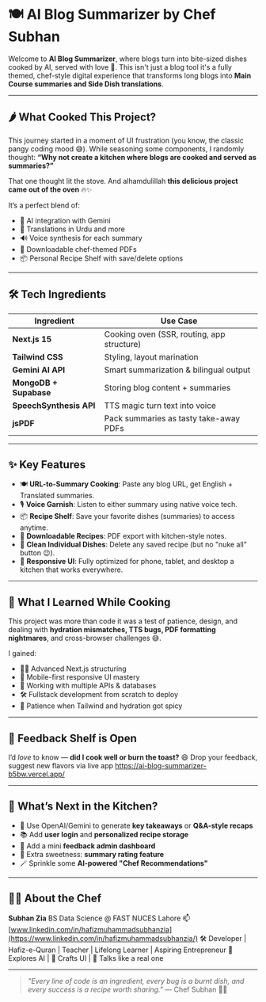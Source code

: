 # 🍽️ AI Blog Summarizer by Chef Subhan

Welcome to **AI Blog Summarizer**, where blogs turn into bite-sized dishes cooked by AI, served with love 💛. This isn't just a blog tool it's a fully themed, chef-style digital experience that transforms long blogs into **Main Course summaries and Side Dish translations**.

---

## 🌶️ What Cooked This Project?

This journey started in a moment of UI frustration (you know, the classic pangy coding mood 😅). While seasoning some components, I randomly thought:
**“Why not create a kitchen where blogs are cooked and served as summaries?”**

That one thought lit the stove.
And alhamdulillah **this delicious project came out of the oven** 🔥✨

It’s a perfect blend of:

* 🤖 AI integration with Gemini
* 🍛 Translations in Urdu and more
* 🔊 Voice synthesis for each summary
* 🧾 Downloadable chef-themed PDFs
* 📦 Personal Recipe Shelf with save/delete options

---

## 🛠️ Tech Ingredients

| Ingredient              | Use Case                                   |
| ----------------------- | ------------------------------------------ |
| **Next.js 15**          | Cooking oven (SSR, routing, app structure) |
| **Tailwind CSS**        | Styling, layout marination                 |      |
| **Gemini AI API**       | Smart summarization & bilingual output     |
| **MongoDB + Supabase**  | Storing blog content + summaries           |
| **SpeechSynthesis API** | TTS magic turn text into voice             |
| **jsPDF**               | Pack summaries as tasty take-away PDFs     |

---

## ✨ Key Features

* 🍽️ **URL-to-Summary Cooking**: Paste any blog URL, get English + Translated summaries.
* 🎙️ **Voice Garnish**: Listen to either summary using native voice tech.
* 📦 **Recipe Shelf**: Save your favorite dishes (summaries) to access anytime.
* 🧾 **Downloadable Recipes**: PDF export with kitchen-style notes.
* 🧼 **Clean Individual Dishes**: Delete any saved recipe (but no "nuke all" button 😉).
* 🍳 **Responsive UI**: Fully optimized for phone, tablet, and desktop a kitchen that works everywhere.

---

## 🧠 What I Learned While Cooking

This project was more than code it was a test of patience, design, and dealing with **hydration mismatches, TTS bugs, PDF formatting nightmares**, and cross-browser challenges 😅.

I gained:

* 👨‍🍳 Advanced Next.js structuring
* 🎨 Mobile-first responsive UI mastery
* 🤝 Working with multiple APIs & databases
* 🛠️ Fullstack development from scratch to deploy
* 🧘 Patience when Tailwind and hydration got spicy

---

## 🎁 Feedback Shelf is Open

I’d *love* to know — **did I cook well or burn the toast?** 😄
Drop your feedback, suggest new flavors via
live app https://ai-blog-summarizer-b5bw.vercel.app/

---

## 📍 What’s Next in the Kitchen?

* 🧠 Use OpenAI/Gemini to generate **key takeaways** or **Q\&A-style recaps**
* 📚 Add **user login** and **personalized recipe storage**
* 📝 Add a mini **feedback admin dashboard**
* 🍬 Extra sweetness: **summary rating feature**
* 🪄 Sprinkle some **AI-powered "Chef Recommendations"**

---

## 👨‍🍳 About the Chef

**Subhan Zia**
BS Data Science @ FAST NUCES Lahore
📫 [www.linkedin.com/in/hafizmuhammadsubhanzia](https://www.linkedin.com/in/hafizmuhammadsubhanzia/)
🛠️ Developer | Hafiz-e-Quran | Teacher | Lifelong Learner | Aspiring Entrepreneur
 🧠 Explores AI | 🎨 Crafts UI | 💬 Talks like a real one

---

> *"Every line of code is an ingredient, every bug is a burnt dish, and every success is a recipe worth sharing."*
> — Chef Subhan 👨‍🍳


